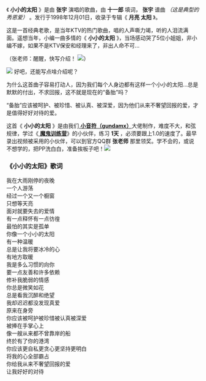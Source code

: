 

《 **小小的太阳** 》是由 **张宇** 演唱的歌曲，由 **十一郎** 填词， **张宇** 谱曲 _（这是典型的秀恩爱）_
。发行于1998年12月01日，收录于专辑《 **月亮 太阳** 》。

这是一首经典老歌，是当年KTV的热门歌曲，唱的人声嘶力竭，听的人泪流满面。遥想当年，小编一曲多情的《 **小小的太阳**
》，当场感动哭了5位小姐姐，非小编不嫁，如果不是KTV保安和经理来了，非出人命不可...

（张老师：醒醒，快写介绍！ ![](/Public/editor/plugins/emoticons/images/48.gif)）

![](/Public/editor/plugins/emoticons/images/36.gif) 好吧，还能写点啥介绍呢？

为什么这首曲子容易打动人，因为我们每个人身边都有这样一个小小的太阳…总是默默的付出，不求回报，这不就是现在的“备胎”吗？

“备胎”应该被呵护、被珍惜、被认真、被深爱，因为他们从来不奢望回报的爱，才是值得好好对待的爱。

这首《 **小小的太阳** 》是由我们[
**小音符（gundamx）**](https://www.everyonepiano.cn/User-108931.html)大佬制作，难度不大，和弦规律，学过《[
**魔鬼训练营**](/Sale.html)》的小伙伴，练习 **1天** ，必须要跟上1.0的速度了。最早录出视频被采用的小伙伴，可以到官方QQ群
**张老师**
那里领奖。学不会的，或说不想学的，把PP洗白白，准备挨板子吧！![](/Public/editor/plugins/emoticons/images/44.gif)

### 《小小的太阳》歌词

我在大雨刚停的夜晚  
一个人游荡  
经过一个又一个橱窗  
只想等天亮  
面对就要失去的爱情  
有一点释怀有一点彷徨  
最怕的其实是孤单  
你像一个小小的太阳  
有一种温暖  
总是让我将要冰冷的心  
有地方取暖  
我是多么习惯的向你  
要一点友善和许多依赖  
修补我脆弱的情感  
你总是微笑如花  
总是看我沉醉和绝望  
我却迟迟都没发现真爱  
原来在身旁  
你应该被呵护被珍惜被认真被深爱  
被捧在手掌心上  
像一艘从来都不曾靠岸的船  
终於有了你的港湾  
你应该更自私更贪心更坚持更明白  
将我的心全部霸占  
你给我从来不奢望回报的爱  
让我好好的对待

